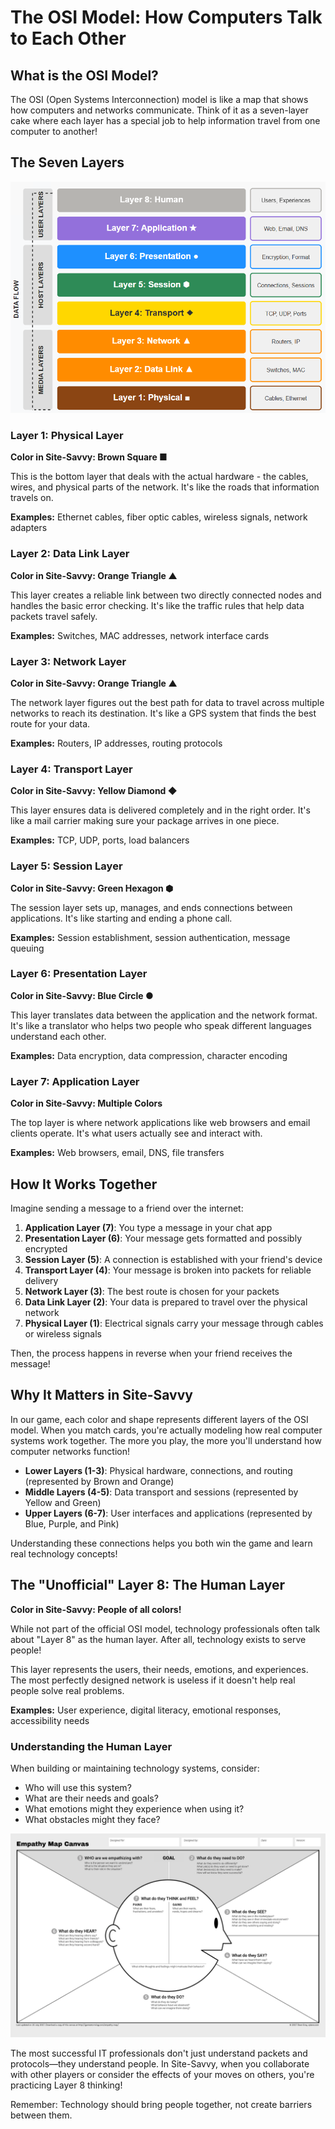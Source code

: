 # The OSI Model: How Computers Talk to Each Other

## What is the OSI Model?

The OSI (Open Systems Interconnection) model is like a map that shows how computers and networks communicate. Think of it as a seven-layer cake where each layer has a special job to help information travel from one computer to another!

## The Seven Layers

![OSI Model Layers](resources/osi-model-diagram.png)

### Layer 1: Physical Layer 
**Color in Site-Savvy: Brown Square ■**

This is the bottom layer that deals with the actual hardware - the cables, wires, and physical parts of the network. It's like the roads that information travels on.

**Examples:** Ethernet cables, fiber optic cables, wireless signals, network adapters

### Layer 2: Data Link Layer
**Color in Site-Savvy: Orange Triangle ▲**

This layer creates a reliable link between two directly connected nodes and handles the basic error checking. It's like the traffic rules that help data packets travel safely.

**Examples:** Switches, MAC addresses, network interface cards

### Layer 3: Network Layer
**Color in Site-Savvy: Orange Triangle ▲**

The network layer figures out the best path for data to travel across multiple networks to reach its destination. It's like a GPS system that finds the best route for your data.

**Examples:** Routers, IP addresses, routing protocols

### Layer 4: Transport Layer
**Color in Site-Savvy: Yellow Diamond ◆**

This layer ensures data is delivered completely and in the right order. It's like a mail carrier making sure your package arrives in one piece.

**Examples:** TCP, UDP, ports, load balancers

### Layer 5: Session Layer
**Color in Site-Savvy: Green Hexagon ⬢**

The session layer sets up, manages, and ends connections between applications. It's like starting and ending a phone call.

**Examples:** Session establishment, session authentication, message queuing

### Layer 6: Presentation Layer
**Color in Site-Savvy: Blue Circle ●**

This layer translates data between the application and the network format. It's like a translator who helps two people who speak different languages understand each other.

**Examples:** Data encryption, data compression, character encoding

### Layer 7: Application Layer
**Color in Site-Savvy: Multiple Colors**

The top layer is where network applications like web browsers and email clients operate. It's what users actually see and interact with.

**Examples:** Web browsers, email, DNS, file transfers

## How It Works Together

Imagine sending a message to a friend over the internet:

1. **Application Layer (7)**: You type a message in your chat app
2. **Presentation Layer (6)**: Your message gets formatted and possibly encrypted
3. **Session Layer (5)**: A connection is established with your friend's device
4. **Transport Layer (4)**: Your message is broken into packets for reliable delivery
5. **Network Layer (3)**: The best route is chosen for your packets
6. **Data Link Layer (2)**: Your data is prepared to travel over the physical network
7. **Physical Layer (1)**: Electrical signals carry your message through cables or wireless signals

Then, the process happens in reverse when your friend receives the message!

## Why It Matters in Site-Savvy

In our game, each color and shape represents different layers of the OSI model. When you match cards, you're actually modeling how real computer systems work together. The more you play, the more you'll understand how computer networks function!

- **Lower Layers (1-3)**: Physical hardware, connections, and routing (represented by Brown and Orange)
- **Middle Layers (4-5)**: Data transport and sessions (represented by Yellow and Green)
- **Upper Layers (6-7)**: User interfaces and applications (represented by Blue, Purple, and Pink)

Understanding these connections helps you both win the game and learn real technology concepts!

## The "Unofficial" Layer 8: The Human Layer
**Color in Site-Savvy: People of all colors!**

While not part of the official OSI model, technology professionals often talk about "Layer 8" as the human layer. After all, technology exists to serve people!

This layer represents the users, their needs, emotions, and experiences. The most perfectly designed network is useless if it doesn't help real people solve real problems.

**Examples:** User experience, digital literacy, emotional responses, accessibility needs

### Understanding the Human Layer

When building or maintaining technology systems, consider:
- Who will use this system?
- What are their needs and goals?
- What emotions might they experience when using it?
- What obstacles might they face?

![Emotional Technology Experience Map](resources/emotional-tech-map.png)

The most successful IT professionals don't just understand packets and protocols—they understand people. In Site-Savvy, when you collaborate with other players or consider the effects of your moves on others, you're practicing Layer 8 thinking!

Remember: Technology should bring people together, not create barriers between them.